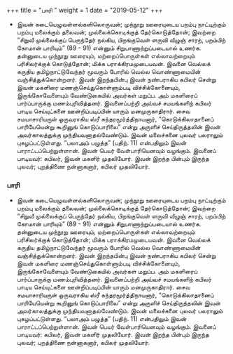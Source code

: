 ﻿+++
title = "பாரி  "
weight = 1
date = "2019-05-12"
+++


-  இவன் கடையெழுவள்ளல்களிலொருவன்; முந்நூறு ஊரையுடைய பறம்பு நாட்டிற்கும் பறம்பு மலைக்கும் தலைவன்; முல்லைக்கொடிக்குத் தேர்கொடுத்தோன்; இவற்றை “சிறுவீ முல்லைக்குப் பெருந்தேர் நல்கிய, பிறங்குவெள் ளருவி வீழுஞ் சாரற், பறம்பிற் கோமான் பாரியும்” (89 - 91)  என்னும் சிறுபாணாற்றுப்படையால் உணர்க. தன்னுடைய முந்நூறு ஊரையும், மற்றைப்பொருள்கள் எல்லாவற்றையும் பரிசிலர்க்குக் கொடுத்தோன்; மிக்க பராக்கிரமமுடையவன். இவனை வெல்லக் கருதிய தமிழ்நாட்டுவேந்தர் மூவரும் போரில் வெல்ல வொண்ணாமையின் வஞ்சித்துக்கொன்றனர். இவன் இறந்தபின்பு இவன் நண்பராகிய கபிலர் சென்று இவன் மகளிரை மணஞ்செய்துகொள்ளும்படி விச்சிக்கோனையும், இருங்கோவேளையும் வேண்டுகையில் அவர்கள் மறுப்ப. அம் மகளிரைப் பார்ப்பாருக்கு மணம்புரிவித்தனர். இவனைப்பற்றி அவ்வச் சமயங்களிற் கபிலர் பாடிய செய்யுட்களை ஊன்றிப்படிப்பின் யாரும் மனமுருகாதிரார். சைவ சமயாசாரியருள் ஒருவராகிய ஸ்ரீ சுந்தரமூர்த்திநாயனார், “கொடுக்கிலாதானைப் பாரியேயென்று கூறினுங் கொடுப்பாரிலை” என்று அருளிச் செய்திருத்தலின் இவன் அவர்காலத்துக்கு முந்தியவனாதல்வேண்டும். இவன் மலைச்சுனை புலவர் பலராலும் புகழப்பட்டுள்ளது. “பலாஅம் பழுத்த” (பதிற். 11)  என்பதிலும் இவன் பாராட்டப்பெற்றுள்ளான். இவன் பெயர் வேள்பாரியெனவும் வழங்கும். இவனைப் பாடியவர்: கபிலர், இவன் மகளிர் முதலியோர். இவன் இறந்த பின்பும் இருந்த புலவர்; புறத்திணை நன்னாகனார், கபிலர் முதலியோர். 
  
### பாரி  
-  இவன் கடையெழுவள்ளல்களிலொருவன்; முந்நூறு ஊரையுடைய பறம்பு நாட்டிற்கும் பறம்பு மலைக்கும் தலைவன்; முல்லைக்கொடிக்குத் தேர்கொடுத்தோன்; இவற்றை “சிறுவீ முல்லைக்குப் பெருந்தேர் நல்கிய, பிறங்குவெள் ளருவி வீழுஞ் சாரற், பறம்பிற் கோமான் பாரியும்” (89 - 91)  என்னும் சிறுபாணாற்றுப்படையால் உணர்க. தன்னுடைய முந்நூறு ஊரையும், மற்றைப்பொருள்கள் எல்லாவற்றையும் பரிசிலர்க்குக் கொடுத்தோன்; மிக்க பராக்கிரமமுடையவன். இவனை வெல்லக் கருதிய தமிழ்நாட்டுவேந்தர் மூவரும் போரில் வெல்ல வொண்ணாமையின் வஞ்சித்துக்கொன்றனர். இவன் இறந்தபின்பு இவன் நண்பராகிய கபிலர் சென்று இவன் மகளிரை மணஞ்செய்துகொள்ளும்படி விச்சிக்கோனையும், இருங்கோவேளையும் வேண்டுகையில் அவர்கள் மறுப்ப. அம் மகளிரைப் பார்ப்பாருக்கு மணம்புரிவித்தனர். இவனைப்பற்றி அவ்வச் சமயங்களிற் கபிலர் பாடிய செய்யுட்களை ஊன்றிப்படிப்பின் யாரும் மனமுருகாதிரார். சைவ சமயாசாரியருள் ஒருவராகிய ஸ்ரீ சுந்தரமூர்த்திநாயனார், “கொடுக்கிலாதானைப் பாரியேயென்று கூறினுங் கொடுப்பாரிலை” என்று அருளிச் செய்திருத்தலின் இவன் அவர்காலத்துக்கு முந்தியவனாதல்வேண்டும். இவன் மலைச்சுனை புலவர் பலராலும் புகழப்பட்டுள்ளது. “பலாஅம் பழுத்த” (பதிற். 11)  என்பதிலும் இவன் பாராட்டப்பெற்றுள்ளான். இவன் பெயர் வேள்பாரியெனவும் வழங்கும். இவனைப் பாடியவர்: கபிலர், இவன் மகளிர் முதலியோர். இவன் இறந்த பின்பும் இருந்த புலவர்; புறத்திணை நன்னாகனார், கபிலர் முதலியோர். 
